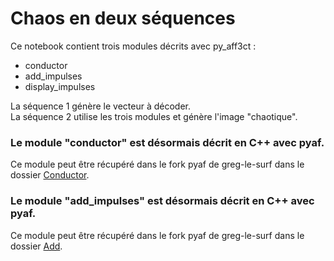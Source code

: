 # Chaos en deux séquences
Ce notebook contient trois modules décrits avec py_aff3ct :  
 - conductor  
 - add_impulses  
 - display_impulses  
 
La séquence 1 génère le vecteur à décoder.  
La séquence 2 utilise les trois modules et génère l'image "chaotique".  

### Le module "conductor" est désormais décrit en C++ avec pyaf.  
Ce module peut être récupéré dans le fork pyaf de greg-le-surf dans le dossier [Conductor](https://github.com/greg-lee-surf/pyaf/tree/master/src/cpp/Module/Conductor).

### Le module "add_impulses" est désormais décrit en C++ avec pyaf.  
Ce module peut être récupéré dans le fork pyaf de greg-le-surf dans le dossier [Add](https://github.com/greg-lee-surf/pyaf/tree/master/src/cpp/Module/Add).  
